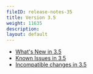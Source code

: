 ```yaml
---
fileID: release-notes-35
title: Version 3.5
weight: 11635
description: 
layout: default
---
```

- [What's New in 3.5](release-notes-new-features35)
- [Known Issues in 3.5](release-notes-known-issues35)
- [Incompatible changes in 3.5](release-notes-upgrading-changes35)
